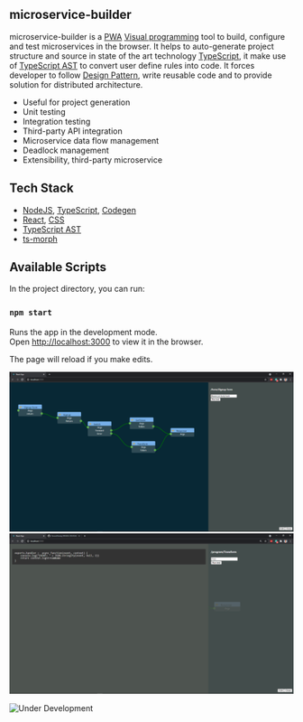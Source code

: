 ## microservice-builder 
microservice-builder is a [PWA](https://en.wikipedia.org/wiki/Progressive_web_application) [Visual programming](https://en.wikipedia.org/wiki/Visual_programming_language) tool to build, configure and test microservices in the browser.
It helps to auto-generate project structure and source in state of the art technology [TypeScript](https://www.typescriptlang.org/), it make use of [TypeScript AST](https://basarat.gitbook.io/typescript/overview/ast) to convert user define rules into code.
It forces developer to follow [Design Pattern](https://sourcemaking.com/design_patterns), write reusable code and to provide solution for distributed architecture.

- Useful for project generation
- Unit testing
- Integration testing
- Third-party API integration 
- Microservice data flow management 
- Deadlock management
- Extensibility, third-party microservice

## Tech Stack 
- [NodeJS](https://nodejs.org/en/docs/), [TypeScript](https://www.typescriptlang.org/), [Codegen](https://en.wikipedia.org/wiki/Code_generation_(compiler))
- [React](https://reactjs.org), [CSS](https://www.w3schools.com/css/)
- [TypeScript AST](https://basarat.gitbook.io/typescript/overview/ast)
- [ts-morph](https://www.npmjs.com/package/ts-morph)

## Available Scripts

In the project directory, you can run:

### `npm start`

Runs the app in the development mode.\
Open [http://localhost:3000](http://localhost:3000) to view it in the browser.

The page will reload if you make edits.

![Service Editor and test endpoint](./public/draw-board.png)
![Code Editor](./public/code-editor.png)

![Under Development](https://www.intuitiveaccountant.com/downloads/9043/download/working-on-it.png?cb=287a36a90eae40f6bf55da1fddea7c1e)
